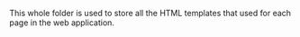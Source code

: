 This whole folder is used to store all the HTML templates that used for each page in the web application.